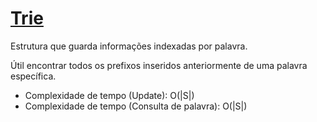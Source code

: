 # [Trie](trie.cpp)

<!-- DESCRIPTION -->
Estrutura que guarda informações indexadas por palavra.   
<!-- DESCRIPTION -->

Útil encontrar todos os prefixos inseridos anteriormente de uma palavra específica.

* Complexidade de tempo (Update): O(|S|)
* Complexidade de tempo (Consulta de palavra): O(|S|)
